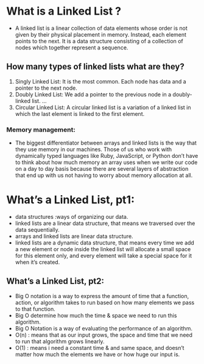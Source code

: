 # What is a Linked List ?

- A linked list is a linear collection of data elements whose order is not given by their physical placement in memory. Instead, each element points to the next. It is a data structure consisting of a collection of nodes which together represent a sequence.

## How many types of linked lists what are they?

1. Singly Linked List: It is the most common. Each node has data and a pointer to the next node.
2. Doubly Linked List: We add a pointer to the previous node in a doubly-linked list. …
3. Circular Linked List: A circular linked list is a variation of a linked list in which the last element is linked to the first element.

### Memory management:

- The biggest differentiator between arrays and linked lists is the way that they use memory in our machines. Those of us who work with dynamically typed languages like Ruby, JavaScript, or Python don’t have to think about how much memory an array uses when we write our code on a day to day basis because there are several layers of abstraction that end up with us not having to worry about memory allocation at all.

# What’s a Linked List, pt1:

- data structures :ways of organizing our data.
- linked lists are a linear data structure, that means we traversed over the data sequentially.
- arrays and linked lists are linear data structure.
- linked lists are a dynamic data structure, that means every time we add a new element or node inside the linked  list will allocate a small space for this element only, and every element will take a special space for it when it’s created.

## What’s a Linked List, pt2:

- Big O notation is a way to express the amount of time that a function, action, or algorithm takes to run based on how many elements we pass to that function.
- Big O determine how much the time & space we need to run this algorithm.
- Big O Notation is a way of evaluating the performance of an algorithm.
- O(n) : means that as our input grows, the space and time that we need to run that algorithm grows linearly.
- O(1) : means i need a constant time & and same space, and doesn’t matter how much the elements we have or how huge our input is.
